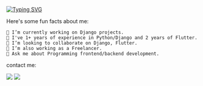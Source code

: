 [![Typing SVG](https://readme-typing-svg.herokuapp.com?size=30&duration=2000&color=29BFF7&vCenter=true&lines=Hi%2C+I'm+Mossab+Imed+Eddine;full+stack+developer;SUPERSTAR+developer;let's+collaborate)](https://git.io/typing-svg)

 Here's some fun facts about me:

    🔭 I’m currently working on Django projects.
    🌱 I've 1+ years of experience in Python/Django and 2 years of Flutter.
    👯 I’m looking to collaborate on Django, Flutter.
    🤔 I’m also working as a Freelancer.
    💬 Ask me about Programming frontend/backend development.

contact me:

<a href="https://www.linkedin.com/in/mossab-saaidia/" rel="nofollow"><img src="https://camo.githubusercontent.com/71924561236b297d0d9586b0a306d77c776e9e7a53a129550007091281cd636e/68747470733a2f2f696d672e736869656c64732e696f2f62616467652f2d4c696e6b6564496e2d3030373742353f7374796c653d666f722d7468652d6261646765266c6f676f3d4c696e6b6564696e266c6f676f436f6c6f723d7768697465" data-canonical-src="https://img.shields.io/badge/-LinkedIn-0077B5?style=for-the-badge&amp;logo=Linkedin&amp;logoColor=white" style="max-width: 100%;"></a>
<a href="mailto:s.mossab25@gmail.com"><img src="https://camo.githubusercontent.com/66c49360ba8aa1a8e2cac17b6b48cfc809479fc8908a92b6f2c361f22cc1f893/68747470733a2f2f696d672e736869656c64732e696f2f62616467652f2d476d61696c2d4431343833363f7374796c653d666f722d7468652d6261646765266c6f676f3d476d61696c266c6f676f436f6c6f723d7768697465" data-canonical-src="https://img.shields.io/badge/-Gmail-D14836?style=for-the-badge&amp;logo=Gmail&amp;logoColor=white" style="max-width: 100%;"></a>
    

